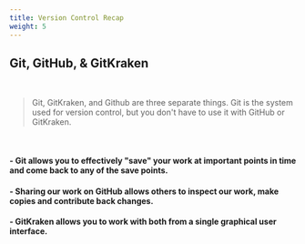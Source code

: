 ```yaml
---
title: Version Control Recap
weight: 5
---
```


## Git, GitHub, & GitKraken

<br>

> Git, GitKraken, and Github are three separate things. Git is the system used for version control, but you don't have to use it with GitHub or GitKraken.

<br>

#### - **Git** allows you to effectively "save" your work at important points in time and come back to any of the save points.
 
#### - Sharing our work on GitHub allows others to inspect our work, make copies and contribute back changes. 

#### - GitKraken allows you to work with both from a single graphical user interface.


